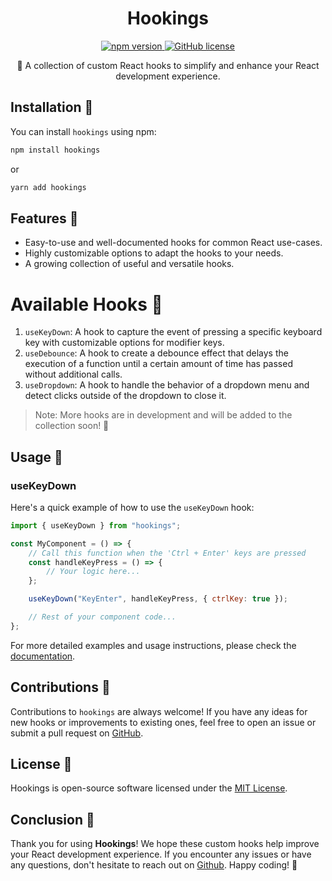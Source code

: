 <h1 align="center">Hookings</h1>
<p align="center">
  <a href="https://www.npmjs.com/package/hookings">
    <img alt="npm version" src="https://badge.fury.io/js/hookings.svg">
  </a>
  <a href="https://github.com/joao-coimbra/hookings/blob/main/LICENSE">
    <img alt="GitHub license" src="https://img.shields.io/github/license/joao-coimbra/hookings">
  </a>
</p>

<p align="center">🎣 A collection of custom React hooks to simplify and enhance your React development experience.</p>

## Installation 🚀

You can install `hookings` using npm:

```bash
npm install hookings
```

or

```bash
yarn add hookings
```

## Features 🌟

-   Easy-to-use and well-documented hooks for common React use-cases.
-   Highly customizable options to adapt the hooks to your needs.
-   A growing collection of useful and versatile hooks.

# Available Hooks 🎣

1. `useKeyDown`: A hook to capture the event of pressing a specific keyboard key with customizable options for modifier keys.
1. `useDebounce`: A hook to create a debounce effect that delays the execution of a function until a certain amount of time has passed without additional calls.
1. `useDropdown`: A hook to handle the behavior of a dropdown menu and detect clicks outside of the dropdown to close it.

> Note: More hooks are in development and will be added to the collection soon! 🚧

## Usage 📝

### useKeyDown

Here's a quick example of how to use the `useKeyDown` hook:

```jsx
import { useKeyDown } from "hookings";

const MyComponent = () => {
	// Call this function when the 'Ctrl + Enter' keys are pressed
	const handleKeyPress = () => {
		// Your logic here...
	};

	useKeyDown("KeyEnter", handleKeyPress, { ctrlKey: true });

	// Rest of your component code...
};
```

For more detailed examples and usage instructions, please check the [documentation](https://github.com/joao-coimbra/hookings#readme).

## Contributions 🤝

Contributions to `hookings` are always welcome! If you have any ideas for new hooks or improvements to existing ones, feel free to open an issue or submit a pull request on [GitHub](https://github.com/joao-coimbra/hookings).

## License 📄

Hookings is open-source software licensed under the [MIT License](https://github.com/joao-coimbra/hookings/blob/main/LICENSE).

## Conclusion 🎉

Thank you for using **Hookings**! We hope these custom hooks help improve your React development experience. If you encounter any issues or have any questions, don't hesitate to reach out on [Github](https://github.com/joao-coimbra/hookings/issues). Happy coding! 🚀
